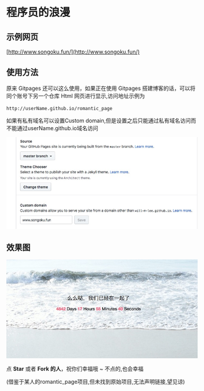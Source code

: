 # 程序员的浪漫

## 示例网页
[http://www.songoku.fun/](http://www.songoku.fun/)

## 使用方法

原来 Gitpages 还可以这么使用，如果正在使用 Gitpages 搭建博客的话，可以将同个账号下另一个仓库 Html 网页进行显示,访问地址示例为

`http://userName.github.io/romantic_page`

如果有私有域名可以设置Custom domain,但是设置之后只能通过私有域名访问而不能通过userName.github.io域名访问

![demo](./respository.jpg)

## 效果图

![](./result.jpg)

点 **Star** 或者 **Fork 的人**，祝你们幸福哦 ~
不点的,也会幸福

(借鉴于某人的romantic_page项目,但未找到原始项目,无法声明链接,望见谅)
